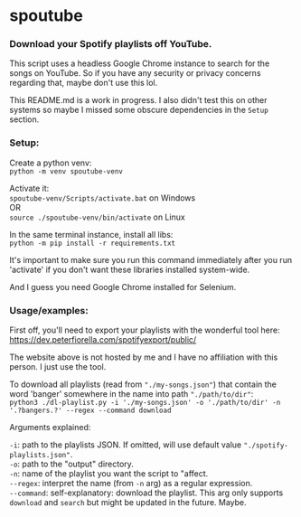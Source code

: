 # spoutube
### Download your Spotify playlists off YouTube.

This script uses a headless Google Chrome instance to search for the songs on YouTube. So if you have any security or privacy concerns regarding that, maybe don't use this lol.

This README.md is a work in progress. I also didn't test this on other systems so maybe I missed some obscure dependencies in the `Setup` section.

### Setup:
Create a python venv:  
    `python -m venv spoutube-venv`

Activate it:  
    `spoutube-venv/Scripts/activate.bat` on Windows  
    OR  
    `source ./spoutube-venv/bin/activate` on Linux  

In the same terminal instance, install all libs:  
    `python -m pip install -r requirements.txt`  

It's important to make sure you run this command immediately after you run 'activate' if you don't want these libraries installed system-wide.

And I guess you need Google Chrome installed for Selenium.

### Usage/examples:
First off, you'll need to export your playlists with the wonderful tool here:  
https://dev.peterfiorella.com/spotifyexport/public/

The website above is not hosted by me and I have no affiliation with this person. I just use the tool.

To download all playlists (read from `"./my-songs.json"`) that contain the word 'banger' somewhere in the name into path `"./path/to/dir"`:  
`python3 ./dl-playlist.py -i './my-songs.json' -o './path/to/dir' -n '.?bangers.?' --regex --command download`

Arguments explained:

`-i`: path to the playlists JSON. If omitted, will use default value `"./spotify-playlists.json"`.  
`-o`: path to the "output" directory.  
`-n`: name of the playlist you want the script to "affect.  
`--regex`: interpret the name (from `-n` arg) as a regular expression.  
`--command`: self-explanatory: download the playlist. This arg only supports `download` and `search` but might be updated in the future. Maybe.  
